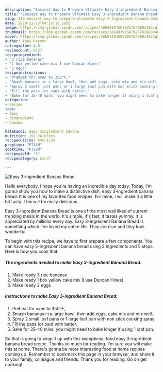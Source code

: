 ```yaml
---
description: "Easiest Way to Prepare Ultimate Easy 3-ingredient Banana Bread"
title: "Easiest Way to Prepare Ultimate Easy 3-ingredient Banana Bread"
slug: 319-easiest-way-to-prepare-ultimate-easy-3-ingredient-banana-bread
date: 2020-12-23T04:10:16.205Z
image: https://img-global.cpcdn.com/recipes/5868919456792576/680x482cq70/easy-3-ingredient-banana-bread-recipe-main-photo.jpg
thumbnail: https://img-global.cpcdn.com/recipes/5868919456792576/680x482cq70/easy-3-ingredient-banana-bread-recipe-main-photo.jpg
cover: https://img-global.cpcdn.com/recipes/5868919456792576/680x482cq70/easy-3-ingredient-banana-bread-recipe-main-photo.jpg
author: Tony Harmon
ratingvalue: 4.8
reviewcount: 6537
recipeingredient:
- "3 ripe bananas"
- "1 box yellow cake mix I use Duncan Hines"
- "2 eggs"
recipeinstructions:
- "Preheat thr oven to 350°F,"
- "Smash bananas in a large bowl, then add eggs, cake mix and mix well."
- "Spray 2 small loaf pans or 1 large loaf pan with non stick cooking spray."
- "Fill the pans (or pan) with batter."
- "Bake for 35-40 mins, you might need to bake longer if using 1 loaf pan."
categories:
- Recipe
tags:
- easy
- 3ingredient
- banana

katakunci: easy 3ingredient banana 
nutrition: 192 calories
recipecuisine: American
preptime: "PT34M"
cooktime: "PT58M"
recipeyield: "3"
recipecategory: Lunch

---
```



![Easy 3-ingredient Banana Bread](https://img-global.cpcdn.com/recipes/5868919456792576/680x482cq70/easy-3-ingredient-banana-bread-recipe-main-photo.jpg)

Hello everybody, I hope you're having an incredible day today. Today, I'm gonna show you how to make a distinctive dish, easy 3-ingredient banana bread. It is one of my favorites food recipes. For mine, I will make it a little bit tasty. This will be really delicious.

Easy 3-ingredient Banana Bread is one of the most well liked of current trending meals in the world. It's simple, it's fast, it tastes yummy. It is appreciated by millions every day. Easy 3-ingredient Banana Bread is something which I've loved my entire life. They are nice and they look wonderful.




To begin with this recipe, we have to first prepare a few components. You can have easy 3-ingredient banana bread using 3 ingredients and 5 steps. Here is how you cook that.

<!--inarticleads1-->

##### The ingredients needed to make Easy 3-ingredient Banana Bread:

1. Make ready 3 ripe bananas
1. Make ready 1 box yellow cake mix (I use Duncan Hines)
1. Make ready 2 eggs




<!--inarticleads2-->

##### Instructions to make Easy 3-ingredient Banana Bread:

1. Preheat thr oven to 350°F,
1. Smash bananas in a large bowl, then add eggs, cake mix and mix well.
1. Spray 2 small loaf pans or 1 large loaf pan with non stick cooking spray.
1. Fill the pans (or pan) with batter.
1. Bake for 35-40 mins, you might need to bake longer if using 1 loaf pan.




So that is going to wrap it up with this exceptional food easy 3-ingredient banana bread recipe. Thanks so much for reading. I'm sure you will make this at home. There's gonna be more interesting food at home recipes coming up. Remember to bookmark this page in your browser, and share it to your family, colleague and friends. Thank you for reading. Go on get cooking!
